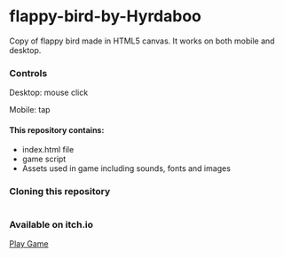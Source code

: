 # flappy-bird-by-Hyrdaboo

Copy of flappy bird made in HTML5 canvas. It works on both mobile and desktop.

### Controls
Desktop: mouse click

Mobile: tap

#### This repository contains:
* index.html file
* game script
* Assets used in game including sounds, fonts and images

### Cloning this repository
```git clone https://github.com/Hyrdaboo/flappy-bird-for-beginners
```

### Available on itch.io

[Play Game](https://hyrdaboo.itch.io/flappy-bird)
